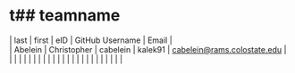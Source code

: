 # t## teamname

| last    | first       | eID      | GitHub Username | Email                       |       
| Abelein | Christopher | cabelein | kalek91         | cabelein@rams.colostate.edu |
|         |             |          |                 |                             |
|         |             |          |                 |                             |
|         |             |          |                 |                             |
|         |             |          |                 |                             |
